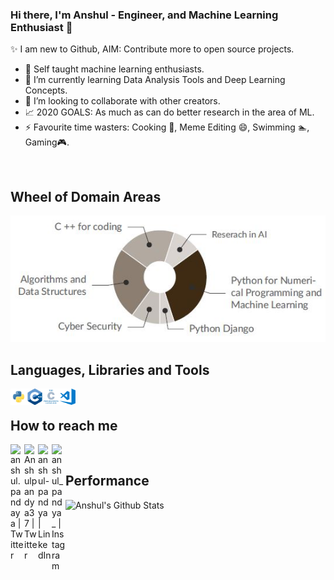 ### Hi there, I'm Anshul - Engineer, and Machine Learning Enthusiast 👋

✨ I am new to Github, AIM: Contribute more to open source projects.

- 🔭 Self taught machine learning enthusiasts.
- 🌱 I’m currently learning Data Analysis Tools and Deep Learning Concepts.
- 👯 I’m looking to collaborate with other creators.
- 📈 2020 GOALS: As much as can do better research in the area of ML.
- ⚡ Favourite time wasters: Cooking 🍕, Meme Editing 😄, Swimming 🏊, Gaming🎮.

<br />

## Wheel of Domain Areas
![](https://github.com/ansh37/ansh37/blob/master/wheel.JPG?raw=True)

## Languages, Libraries and Tools
<img align="left" alt="" width="26px" src="https://raw.githubusercontent.com/github/explore/80688e429a7d4ef2fca1e82350fe8e3517d3494d/topics/python/python.png" />
<img align="left" alt="" width="26px" src="https://raw.githubusercontent.com/github/explore/80688e429a7d4ef2fca1e82350fe8e3517d3494d/topics/cpp/cpp.png" />
<img align="left" alt="" width="26px" src="https://raw.githubusercontent.com/github/explore/80688e429a7d4ef2fca1e82350fe8e3517d3494d/topics/C/c.png" />
<img align="left" alt="" width="26px" src="https://raw.githubusercontent.com/github/explore/80688e429a7d4ef2fca1e82350fe8e3517d3494d/topics/visual-studio-code/visual-studio-code.png" />

<br />

## How to reach me
<img align="left" alt="anshul.pandaya | Twitter" width="22px" src="https://cdn.jsdelivr.net/npm/simple-icons@v3/icons/facebook.svg" />
<img align="left" alt="Anshulpandya37 | Twitter" width="22px" src="https://cdn.jsdelivr.net/npm/simple-icons@v3/icons/twitter.svg" />
<img align="left" alt="anshul-pandya | LinkedIn" width="22px" src="https://cdn.jsdelivr.net/npm/simple-icons@v3/icons/linkedin.svg" /> 
<img align="left" alt="anshul_pandya_ | Instagram" width="22px" src="https://cdn.jsdelivr.net/npm/simple-icons@v3/icons/instagram.svg" />


<!-- Please don't remove this: Grab your social icons from https://github.com/carlsednaoui/gitsocial -->

<br />

## Performance
<img 
    align = "left"
    alt = "Anshul's Github Stats"
    src="https://github-readme-stats.vercel.app/api?username=ansh37&show_icons=true&hide_border=true"
    />
    

